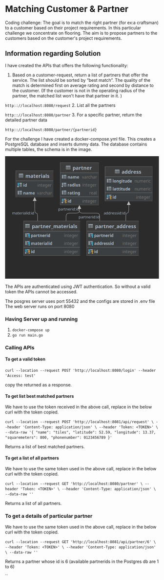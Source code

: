 # Matching Customer & Partner
Coding challenge: The goal is to match the right partner (for ex:a craftsman) to a customer based on their project 
requirements. In this particular challenge we concentrate on flooring. The aim is to propose partners to the customers 
based on the customer's project requirements.

## Information regarding Solution
I have created the APIs that offers the following functionality:
1. Based on a customer-request, return a list of partners that offer the service. The list
should be sorted by “best match”. The quality of the match is determined first on
average rating and second by distance to the customer. (If the customer is not in the operating radius of the partner, the matched list won't have that partner in it. )

`http:://localhost:8080/request`
2. List all the partners

`http:://localhost:8080/partner`
3. For a specific partner, return the detailed partner data

`http:://localhost:8080/partner/{partnerid}`

For the challenge I have created a docker-compose.yml file.
This creates a PostgreSQL database and inserts dummy data. The database contains multiple tables, 
the schema is in the image.

![schema](https://github.com/chandanacharya1/customer-matching/blob/main/db/db.png?raw=true)

The APIs are authenticated using JWT authentication. 
So without a valid token the APIs cannot be accessed.

The posgres server uses port 55432 and the configs are stored in .env file
The web server runs on port 8080
### Having Server up and running
1. `docker-compose up`
2. `go run main.go`

### Calling APIs
#### To get a valid token 

`curl --location --request POST 'http://localhost:8080/login' --header 'Access: test'`

copy the <TOKEN> returned as a response.

#### To get list best matched partners
We have to use the token received in the above call,
replace <TOKEN> in the below curl with the token copied.

`curl --location --request POST 'http://localhost:8081/api/request' \
--header 'Content-Type: application/json' \
--header 'Token: <TOKEN>' \
--data-raw '{
"name": "tiles",
"latitude": 52.59,
"longitude": 13.37,
"squaremeters": 800,
"phonenumber": 0123456789
}'`

Returns a list of best matched partners.

#### To get a list of all partners
We have to use the same token used in the above call,
replace <TOKEN> in the below curl with the token copied.

`curl --location --request GET 'http://localhost:8080/partner' \
--header 'Token: <TOKEN>' \
--header 'Content-Type: application/json' \
--data-raw ''`

Returns a list of all partners.

### To get a details of particular partner
We have to use the same token used in the above call,
replace <TOKEN> in the below curl with the token copied.

`curl --location --request GET 'http://localhost:8081/api/partner/6' \
--header 'Token: <TOKEN>' \
--header 'Content-Type: application/json' \
--data-raw ''`

Returns a partner whose id is 6 
(available partnerids in the Postgres db are 1 to 6)

``
